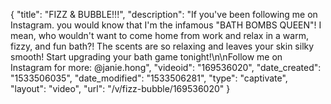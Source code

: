 {
    "title": "FIZZ & BUBBLE!!!",
    "description": "If you've been following me on Instagram. you would know that I'm the infamous \"BATH BOMBS QUEEN\"! I mean, who wouldn't want to come home from work and relax in a warm, fizzy, and fun bath?! The scents are so relaxing and leaves your skin silky smooth! Start upgrading your bath game tonight!\n\nFollow me on Instagram for more: @janie.hong",
    "videoid": "169536020",
    "date_created": "1533506035",
    "date_modified": "1533506281",
    "type": "captivate",
    "layout": "video",
    "url": "\/v\/fizz-bubble\/169536020"
}